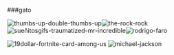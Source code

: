 ###gato

<!--
**cabeado/cabeado** is a ✨ _special_ ✨ repository because its `README.md` (this file) appears on your GitHub profile.

Here are some ideas to get you started:

- 🔭 I’m currently working on ...
- 🌱 I’m currently learning ...
- 👯 I’m looking to collaborate on ...
- 🤔 I’m looking for help with ...
- 💬 Ask me about ...
- 📫 How to reach me: ...
- 😄 Pronouns: ...
- ⚡ Fun fact: ...
-->
![thumbs-up-double-thumbs-up](https://github.com/cabeado/cabeado/assets/142426263/37f9ccbb-20b5-4604-b23b-646ea61e66ad)![the-rock-rock](https://github.com/cabeado/cabeado/assets/142426263/a9308f30-0e02-4fc3-9578-f9979567bd09)
![sueñitosgifs-traumatized-mr-incredible](https://github.com/cabeado/cabeado/assets/142426263/616c99b4-97f4-420a-aae6-36da9b965d6b)![rodrigo-faro](https://github.com/cabeado/cabeado/assets/142426263/fef740c5-94a5-4979-b039-511ec79845ea)

![19dollar-fortnite-card-among-us](https://github.com/cabeado/cabeado/assets/142426263/19da32b7-0bfc-4759-a611-e073714dcb3c)
![michael-jackson](https://github.com/cabeado/cabeado/assets/142426263/9421e03a-c69e-4ef5-81bc-818799f314a6)





